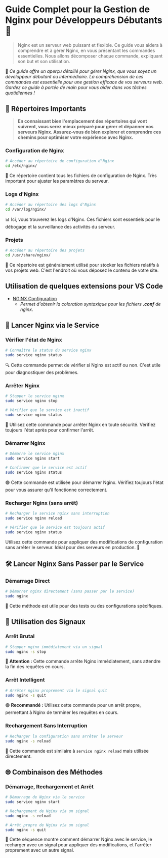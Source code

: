 # Guide Complet pour la Gestion de Nginx pour Développeurs Débutants 🌟

> Nginx est un serveur web puissant et flexible. Ce guide vous aidera à comprendre et à gérer Nginx, en vous présentant les commandes essentielles. Nous allons décomposer chaque commande, expliquant son but et son utilisation.

📘 _Ce guide offre un aperçu détaillé pour gérer Nginx, que vous soyez un développeur débutant ou intermédiaire. La compréhension de ces commandes est essentielle pour une gestion efficace de vos serveurs web. Gardez ce guide à portée de main pour vous aider dans vos tâches quotidiennes !_

## 📂 Répertoires Importants

> **En connaissant bien l'emplacement des répertoires qui vont suivrent, vous serez mieux préparé pour gérer et dépanner vos serveurs Nginx. Assurez-vous de bien explorer et comprendre ces chemins pour optimiser votre expérience avec Nginx.**

### Configuration de Nginx

```bash
# Accéder au répertoire de configuration d'Nginx
cd /etc/nginx/
```

🔧 Ce répertoire contient tous les fichiers de configuration de Nginx. Très important pour ajuster les paramètres du serveur.

### Logs d'Nginx

```bash
# Accéder au répertoire des logs d'Nginx
cd /var/log/nginx/
```

📊 Ici, vous trouverez les logs d'Nginx. Ces fichiers sont essentiels pour le débogage et la surveillance des activités du serveur.

### Projets

```bash
# Accéder au répertoire des projets
cd /usr/share/nginx/
```

📁 Ce répertoire est généralement utilisé pour stocker les fichiers relatifs à vos projets web. C'est l'endroit où vous déposez le contenu de votre site.

## Utilisation de quelques extensions pour VS Code

-   [NGINX Configuration](https://marketplace.visualstudio.com/items?itemName=william-voyek.vscode-nginx)
    -   _Permet d'obtenir la coloration syntaxique pour les fichiers **.conf** de nginx_.

## 🚀 Lancer Nginx via le Service

### Vérifier l'état de Nginx

```bash
# Connaître le status du service nginx
sudo service nginx status
```

🔍 Cette commande permet de vérifier si Nginx est actif ou non. C'est utile pour diagnostiquer des problèmes.

### Arrêter Nginx

```bash
# Stopper le service nginx
sudo service nginx stop

# Vérifier que le service est inactif
sudo service nginx status
```

🛑 Utilisez cette commande pour arrêter Nginx en toute sécurité. Vérifiez toujours l'état après pour confirmer l'arrêt.

### Démarrer Nginx

```bash
# Démarre le service nginx
sudo service nginx start

# Confirmer que le service est actif
sudo service nginx status
```

🟢 Cette commande est utilisée pour démarrer Nginx. Vérifiez toujours l'état pour vous assurer qu'il fonctionne correctement.

### Recharger Nginx (sans arrêt)

```bash
# Recharger le service nginx sans interruption
sudo service nginx reload

# Vérifier que le service est toujours actif
sudo service nginx status
```

Utilisez cette commande pour appliquer des modifications de configuration sans arrêter le serveur.
Idéal pour des serveurs en production. 🔄

## 🛠 Lancer Nginx Sans Passer par le Service

### Démarrage Direct

```bash
# Démarrer nginx directement (sans passer par le service)
sudo nginx
```

🔑 Cette méthode est utile pour des tests ou des configurations spécifiques.

## 🚦 Utilisation des Signaux

### Arrêt Brutal

```bash
# Stopper nginx immédiatement via un signal
sudo nginx -s stop
```

🔴 **Attention :** Cette commande arrête Nginx immédiatement, sans attendre la fin des requêtes en cours.

### Arrêt Intelligent

```bash
# Arrêter nginx proprement via le signal quit
sudo nginx -s quit
```

🟢 **Recommandé :** Utilisez cette commande pour un arrêt propre, permettant à Nginx de terminer les requêtes en cours.

### Rechargement Sans Interruption

```bash
# Recharger la configuration sans arrêter le serveur
sudo nginx -s reload
```

🔄 Cette commande est similaire à `service nginx reload` mais utilisée directement.

## 🌐 Combinaison des Méthodes

### Démarrage, Rechargement et Arrêt

```bash
# Démarrage de Nginx via le service
sudo service nginx start

# Rechargement de Nginx via un signal
sudo nginx -s reload

# Arrêt propre de Nginx via un signal
sudo nginx -s quit
```

🔧 Cette séquence montre comment démarrer Nginx avec le service, le recharger avec un signal pour appliquer des modifications, et l'arrêter proprement avec un autre signal.
